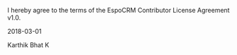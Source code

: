 I hereby agree to the terms of the EspoCRM Contributor License Agreement v1.0.

2018-03-01

Karthik Bhat K
